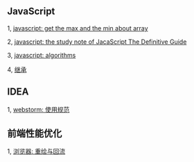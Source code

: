 ## JavaScript

1, [javascript: get the max and the min about array](https://github.com/Dragonet-D/Blog/issues/1)

2, [javascript: the study note of JacaScript The Definitive Guide](https://github.com/Dragonet-D/Blog/issues/2)

3, [javascript: algorithms](https://github.com/Dragonet-D/Blog/issues/3)

4, [继承](https://github.com/Dragonet-D/Blog/issues/4)

## IDEA

1, [webstorm: 使用规范](https://github.com/Dragonet-D/Blog/issues/5)

## 前端性能优化

1, [浏览器: 重绘与回流](https://github.com/Dragonet-D/Blog/issues/6)
